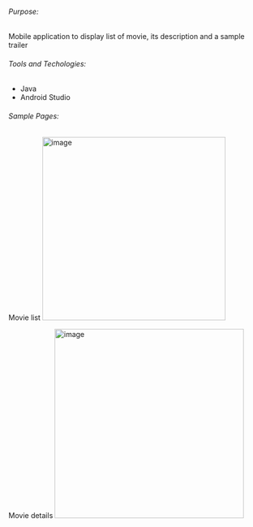 ###### Purpose:
Mobile application to display list of movie, its description and a sample trailer

###### Tools and Techologies:
+ Java
+ Android Studio


###### Sample Pages:
Movie list
<img width="361" alt="image" src="https://github.com/user-attachments/assets/36191314-d47c-4350-9ccd-95228ca19720">

Movie details
<img width="373" alt="image" src="https://github.com/user-attachments/assets/540650a0-6b58-415e-b4e0-ddf1340ac72d">
